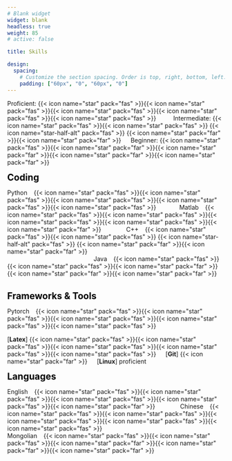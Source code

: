```yaml
---
# Blank widget 
widget: blank 
headless: true
weight: 85 
# active: false 

title: Skills 

design:
  spacing:
    # Customize the section spacing. Order is top, right, bottom, left.
    padding: ["60px", "0", "60px", "0"]
---
```


Proficient: {{< icon name="star" pack="fas" >}}{{< icon name="star" pack="fas" >}}{{< icon name="star" pack="fas" >}}{{< icon name="star" pack="fas" >}}{{< icon name="star" pack="fas" >}} &ensp;&ensp; &ensp;&ensp; 
Intermediate: {{< icon name="star" pack="fas" >}}{{< icon name="star" pack="fas" >}}  {{< icon name="star-half-alt" pack="fas" >}}  {{< icon name="star" pack="far" >}}{{< icon name="star" pack="far" >}} &ensp;&ensp; 
Beginner: {{< icon name="star" pack="fas" >}}{{< icon name="star" pack="far" >}}{{< icon name="star" pack="far" >}}{{< icon name="star" pack="far" >}}{{< icon name="star" pack="far" >}} 


<span style="color:black; font-size:1.5em; font-weight: bold;">Coding</span>

Python &ensp;  {{< icon name="star" pack="fas" >}}{{< icon name="star" pack="fas" >}}{{< icon name="star" pack="fas" >}}{{< icon name="star" pack="fas" >}}{{< icon name="star" pack="fas" >}} &ensp;&ensp;&ensp;&ensp; &ensp;&ensp; Matlab &ensp;  {{< icon name="star" pack="fas" >}}{{< icon name="star" pack="fas" >}}{{< icon name="star" pack="fas" >}}{{< icon name="star" pack="fas" >}}{{< icon name="star" pack="far" >}}  &ensp;&ensp; &ensp;&ensp; &ensp;&ensp; C++ &ensp;  {{< icon name="star" pack="fas" >}}{{< icon name="star" pack="fas" >}}  {{< icon name="star-half-alt" pack="fas" >}}  {{< icon name="star" pack="far" >}}{{< icon name="star" pack="far" >}}  &ensp;&ensp; &ensp;&ensp; &ensp;&ensp;&ensp;&ensp;&ensp;&ensp;&ensp;&ensp;&ensp;&ensp;&ensp;&ensp;&ensp;&ensp;&ensp;&ensp;&ensp;&ensp;&ensp;&ensp;&ensp;&ensp; &ensp;&ensp;&ensp;&ensp;&ensp;&ensp;&ensp;&ensp;&ensp;&ensp;&ensp;&ensp;&ensp;&ensp;&ensp;&ensp;&ensp;&ensp;&ensp;&ensp;&ensp;&ensp;&ensp;&ensp;&ensp;&ensp;&ensp;&ensp;
Java &ensp; {{< icon name="star" pack="fas" >}}{{< icon name="star" pack="fas" >}}{{< icon name="star" pack="far" >}}{{< icon name="star" pack="far" >}}{{< icon name="star" pack="far" >}} &ensp;&ensp; &ensp;&ensp; &ensp;&ensp; 


<span style="color:black; font-size:1.5em; font-weight: bold;">Frameworks & Tools</span>

Pytorch &ensp; {{< icon name="star" pack="fas" >}}{{< icon name="star" pack="fas" >}}{{< icon name="star" pack="fas" >}}{{< icon name="star" pack="fas" >}}{{< icon name="star" pack="fas" >}} &ensp;&ensp; &ensp;&ensp;  

[**Latex**] {{< icon name="star" pack="fas" >}}{{< icon name="star" pack="fas" >}}{{< icon name="star" pack="fas" >}}{{< icon name="star" pack="fas" >}}{{< icon name="star" pack="fas" >}} &ensp;&ensp; [**Git**] {{< icon name="star" pack="far" >}} &ensp;&ensp; [**Linux**] proficient &ensp;&ensp;  


<span style="color:black; font-size:1.5em; font-weight: bold; ">Languages</span>

English &ensp; {{< icon name="star" pack="fas" >}}{{< icon name="star" pack="fas" >}}{{< icon name="star" pack="fas" >}}{{< icon name="star" pack="fas" >}}{{< icon name="star" pack="far" >}} &ensp;&ensp; &ensp;&ensp; &ensp;&ensp; 
Chinese &ensp; {{< icon name="star" pack="fas" >}}{{< icon name="star" pack="fas" >}}{{< icon name="star" pack="fas" >}}{{< icon name="star" pack="fas" >}}{{< icon name="star" pack="fas" >}} &ensp;&ensp; &ensp;&ensp; &ensp;&ensp;  
Mongolian &ensp; {{< icon name="star" pack="fas" >}}{{< icon name="star" pack="fas" >}}{{< icon name="star" pack="far" >}}{{< icon name="star" pack="far" >}}{{< icon name="star" pack="far" >}} &ensp;&ensp; &ensp;&ensp; 
